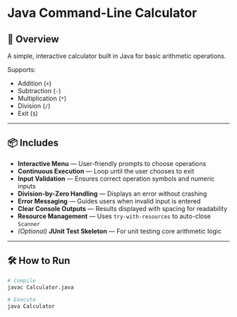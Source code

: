 # Java Command-Line Calculator

## 📌 Overview
A simple, interactive calculator built in Java for basic arithmetic operations.

Supports:
- Addition (`+`)
- Subtraction (`-`)
- Multiplication (`*`)
- Division (`/`)
- Exit (`$`)

---

## 📦 Includes
- **Interactive Menu** — User-friendly prompts to choose operations
- **Continuous Execution** — Loop until the user chooses to exit
- **Input Validation** — Ensures correct operation symbols and numeric inputs
- **Division-by-Zero Handling** — Displays an error without crashing
- **Error Messaging** — Guides users when invalid input is entered
- **Clear Console Outputs** — Results displayed with spacing for readability
- **Resource Management** — Uses `try-with-resources` to auto-close `Scanner`
- *(Optional)* **JUnit Test Skeleton** — For unit testing core arithmetic logic

---

## 🛠 How to Run
```bash
# Compile
javac Calculator.java

# Execute
java Calculator

